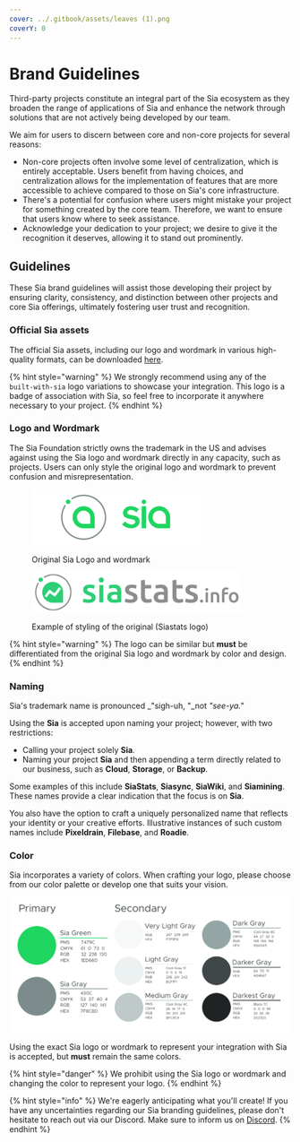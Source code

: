 ```yaml
---
cover: ../.gitbook/assets/leaves (1).png
coverY: 0
---
```


# Brand Guidelines

Third-party projects constitute an integral part of the Sia ecosystem as they broaden the range of applications of Sia and enhance the network through solutions that are not actively being developed by our team.

We aim for users to discern between core and non-core projects for several reasons:

* Non-core projects often involve some level of centralization, which is entirely acceptable. Users benefit from having choices, and centralization allows for the implementation of features that are more accessible to achieve compared to those on Sia's core infrastructure.
* There's a potential for confusion where users might mistake your project for something created by the core team. Therefore, we want to ensure that users know where to seek assistance.
* Acknowledge your dedication to your project; we desire to give it the recognition it deserves, allowing it to stand out prominently.

## Guidelines

These Sia brand guidelines will assist those developing their project by ensuring clarity, consistency, and distinction between other projects and core Sia offerings, ultimately fostering user trust and recognition.

### Official Sia assets

The official Sia assets, including our logo and wordmark in various high-quality formats, can be downloaded [here](https://sia.tech/assets/official-sia-assets.zip).

{% hint style="warning" %}
We strongly recommend using any of the `built-with-sia` logo variations to showcase your integration. This logo is a badge of association with Sia, so feel free to incorporate it anywhere necessary to your project.
{% endhint %}

### Logo and Wordmark

The Sia Foundation strictly owns the trademark in the US and advises against using the Sia logo and wordmark directly in any capacity, such as projects. Users can only style the original logo and wordmark to prevent confusion and misrepresentation.&#x20;



<div data-full-width="false">

<figure><img src="../.gitbook/assets/sia_original.png" alt="" width="300"><figcaption><p>Original Sia Logo and wordmark</p></figcaption></figure>

 

<figure><img src="../.gitbook/assets/siastats.png" alt="" width="375"><figcaption><p>Example of styling of the original (Siastats logo)</p></figcaption></figure>

</div>

{% hint style="warning" %}
The logo can be similar but **must** be differentiated from the original Sia logo and wordmark by color and design.&#x20;
{% endhint %}

### Naming

Sia's trademark name is pronounced _"sigh-uh, "_not _"see-ya."_

Using the **Sia** is accepted upon naming your project; however, with two restrictions:

* Calling your project solely **Sia**.
* Naming your project **Sia** and then appending a term directly related to our business, such as **Cloud**, **Storage**, or **Backup**.

Some examples of this include **SiaStats**, **Siasync**, **SiaWiki**, and **Siamining**. These names provide a clear indication that the focus is on **Sia**.

You also have the option to craft a uniquely personalized name that reflects your identity or your creative efforts. Illustrative instances of such custom names include **Pixeldrain**, **Filebase**, and **Roadie**.

### Color

Sia incorporates a variety of colors. When crafting your logo, please choose from our color palette or develop one that suits your vision.

![Sia color pallette](../.gitbook/assets/brand-4.png)

Using the exact Sia logo or wordmark to represent your integration with Sia is accepted, but **must** remain the same colors.

{% hint style="danger" %}
We prohibit using the Sia logo or wordmark and changing the color to represent your logo.
{% endhint %}

{% hint style="info" %}
We're eagerly anticipating what you'll create! If you have any uncertainties regarding our Sia branding guidelines, please don't hesitate to reach out via our Discord. Make sure to inform us on [Discord](https://sia.tech/discord).
{% endhint %}
